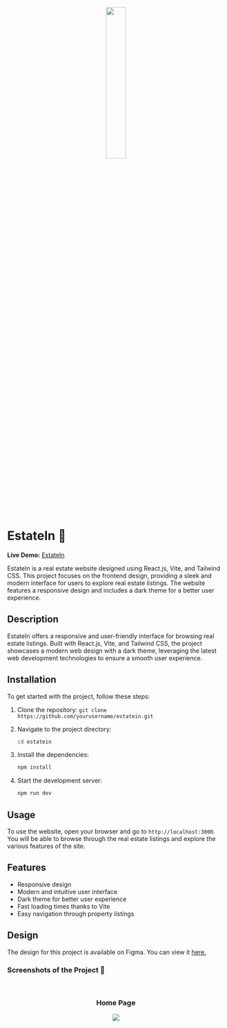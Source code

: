 <div align='center'><img style="width:30%" src='https://github.com/imsanthosh7/Real-Estate-Website/assets/154437536/d9e6e612-a62d-440f-91ba-18ebf9f74984'/></div>

# EstateIn 🏬
**Live Demo:** [EstateIn](https://estatein-real-estate.vercel.app/) <br>

EstateIn is a real estate website designed using React.js, Vite, and Tailwind CSS. This project focuses on the frontend design, providing a sleek and modern interface for users to explore real estate listings. The website features a responsive design and includes a dark theme for a better user experience.


## Description

EstateIn offers a responsive and user-friendly interface for browsing real estate listings. Built with React.js, Vite, and Tailwind CSS, the project showcases a modern web design with a dark theme, leveraging the latest web development technologies to ensure a smooth user experience.
## Installation

To get started with the project, follow these steps:

1) Clone the repository: `git clone https://github.com/yourusername/estatein.git`

2) Navigate to the project directory: 
     ```bash
   cd estatein
     ```
4) Install the dependencies: 
   ```bash
   npm install
   ```
6) Start the development server: 
   ```bash
   npm run dev
   ```
## Usage

To use the website, open your browser and go to `http://localhost:3000`. You will be able to browse through the real estate listings and explore the various features of the site.
## Features

* Responsive design
* Modern and intuitive user interface
* Dark theme for better user experience
* Fast loading times thanks to Vite
* Easy navigation through property listings
## Design

The design for this project is available on Figma. You can view it [here.](https://www.figma.com/design/SJDjyJqp2V0MmyPTDcUrMH/Real-Estate-Business-Website-UI-Template---Dark-Theme-%7C-Produce-UI-(Community)?node-id=45-2&t=5pwzDU6cFGScTCro-1)


<h3>Screenshots of the Project 📸</h3>
<br>
<h3 align='center'>Home Page</h3>
<div align='center'>
<img src='https://github.com/imsanthosh7/Real-Estate-Website/assets/154437536/05dcb4f7-2223-4913-9abd-88ef5ee3a646'/>
</div>
